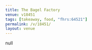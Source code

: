 ```yaml
---
title: The Bagel Factory
venue: v18451
tags: [takeaway, food, "fhrs:64521"]
permalink: /v/18451/
layout: venue
---
```

null